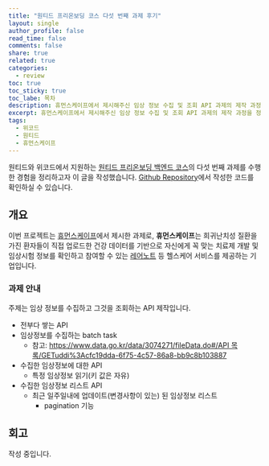 ```yaml
---
title: "원티드 프리온보딩 코스 다섯 번째 과제 후기"
layout: single
author_profile: false
read_time: false
comments: false
share: true
related: true
categories:
  - review
toc: true
toc_sticky: true
toc_labe: 목차
description: 휴먼스케이프에서 제시해주신 임상 정보 수집 및 조회 API 과제의 제작 과정을 정리합니다.
excerpt: 휴먼스케이프에서 제시해주신 임상 정보 수집 및 조회 API 과제의 제작 과정을 정리합니다.
tags:
  - 위코드
  - 원티드
  - 휴먼스케이프
---
```


원티드와 위코드에서 지원하는 [원티드 프리온보딩 백엔드 코스](https://www.wanted.co.kr/events/pre_onboarding_course_4)의 다섯 번째 과제를 수행한 경험을 정리하고자 이 글을 작성했습니다. [Github Repository](https://github.com/chinsanchung/preonboarding-humanscape)에서 작성한 코드를 확인하실 수 있습니다.

## 개요

이번 프로젝트는 [휴먼스케이프](https://humanscape.io/kr/index.html)에서 제시한 과제로, **휴먼스케이프**는 희귀난치성 질환을 가진 환자들이 직접 업로드한 건강 데이터를 기반으로 자신에게 꼭 맞는 치료제 개발 및 임상시험 정보를 확인하고 참여할 수 있는 [레어노트](https://humanscape.io/kr/service_rarenote.html) 등 헬스케어 서비스를 제공하는 기업입니다.

### 과제 안내

주제는 임상 정보를 수집하고 그것을 조회하는 API 제작입니다.

- 전부다 쌓는 API
- 임상정보를 수집하는 batch task
  - 참고: [https://www.data.go.kr/data/3074271/fileData.do#/API 목록/GETuddi%3Acfc19dda-6f75-4c57-86a8-bb9c8b103887](https://www.data.go.kr/data/3074271/fileData.do#/API%20%EB%AA%A9%EB%A1%9D/GETuddi%3Acfc19dda-6f75-4c57-86a8-bb9c8b103887)
- 수집한 임상정보에 대한 API
  - 특정 임상정보 읽기(키 값은 자유)
- 수집한 임상정보 리스트 API
  - 최근 일주일내에 업데이트(변경사항이 있는) 된 임상정보 리스트
    - pagination 기능

## 회고

작성 중입니다.

